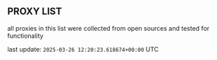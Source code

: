 ## PROXY LIST

all proxies in this list were collected from open sources and tested for functionality

last update: `2025-03-26 12:20:23.618674+00:00` UTC